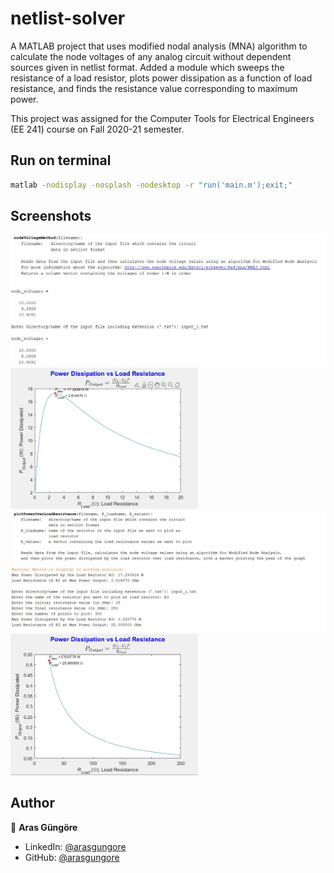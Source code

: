 # netlist-solver

A MATLAB project that uses modified nodal analysis (MNA) algorithm to calculate the node voltages of any analog circuit without dependent sources given in netlist format. Added a module which sweeps the resistance of a load resistor, plots power dissipation as a function of load resistance, and finds the resistance value corresponding to maximum power.

This project was assigned for the Computer Tools for Electrical Engineers (EE 241) course on Fall 2020-21 semester.



## Run on terminal

```sh
matlab -nodisplay -nosplash -nodesktop -r "run('main.m');exit;"
```



## Screenshots

<p align="left">
    <img alt="Screenshot" src="https://github.com/arasgungore/netlist-solver/blob/main/Screenshots/1.jpg" width="520">
    <img alt="Screenshot" src="https://github.com/arasgungore/netlist-solver/blob/main/Screenshots/2.jpg" width="300">
    <img alt="Screenshot" src="https://github.com/arasgungore/netlist-solver/blob/main/Screenshots/3.jpg" width="520">
    <img alt="Screenshot" src="https://github.com/arasgungore/netlist-solver/blob/main/Screenshots/4.jpg" width="300">
</p>



## Author

👤 **Aras Güngöre**

* LinkedIn: [@arasgungore](https://www.linkedin.com/in/arasgungore)
* GitHub: [@arasgungore](https://github.com/arasgungore)

